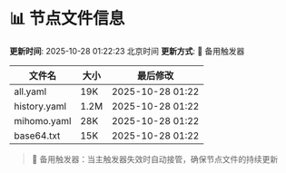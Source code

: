 # 📊 节点文件信息

**更新时间**: 2025-10-28 01:22:23 北京时间
**更新方式**: 🔄 备用触发器

| 文件名 | 大小 | 最后修改 |
|--------|------|----------|
| all.yaml | 19K | 2025-10-28 01:22 |
| history.yaml | 1.2M | 2025-10-28 01:22 |
| mihomo.yaml | 28K | 2025-10-28 01:22 |
| base64.txt | 15K | 2025-10-28 01:22 |

> 🔄 备用触发器：当主触发器失效时自动接管，确保节点文件的持续更新
